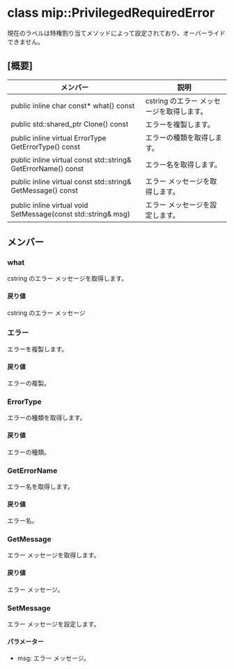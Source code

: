 # <a name="class-mipprivilegedrequirederror"></a>class mip::PrivilegedRequiredError 
現在のラベルは特権割り当てメソッドによって設定されており、オーバーライドできません。
  
## <a name="summary"></a>[概要]
 メンバー                        | 説明                                
--------------------------------|---------------------------------------------
public inline char const* what() const  |  cstring のエラー メッセージを取得します。
public std::shared_ptr<Error> Clone() const  |  エラーを複製します。
public inline virtual ErrorType GetErrorType() const  |  エラーの種類を取得します。
public inline virtual const std::string& GetErrorName() const  |  エラー名を取得します。
public inline virtual const std::string& GetMessage() const  |  エラー メッセージを取得します。
public inline virtual void SetMessage(const std::string& msg)  |  エラー メッセージを設定します。
  
## <a name="members"></a>メンバー
  
### <a name="what"></a>what
cstring のエラー メッセージを取得します。
  
#### <a name="returns"></a>戻り値
cstring のエラー メッセージ
  
### <a name="error"></a>エラー
エラーを複製します。
  
#### <a name="returns"></a>戻り値
エラーの複製。
  
### <a name="errortype"></a>ErrorType
エラーの種類を取得します。
  
#### <a name="returns"></a>戻り値
エラーの種類。
  
### <a name="geterrorname"></a>GetErrorName
エラー名を取得します。
  
#### <a name="returns"></a>戻り値
エラー名。
  
### <a name="getmessage"></a>GetMessage
エラー メッセージを取得します。
  
#### <a name="returns"></a>戻り値
エラー メッセージ。
  
### <a name="setmessage"></a>SetMessage
エラー メッセージを設定します。
  
#### <a name="parameters"></a>パラメーター
* msg: エラー メッセージ。